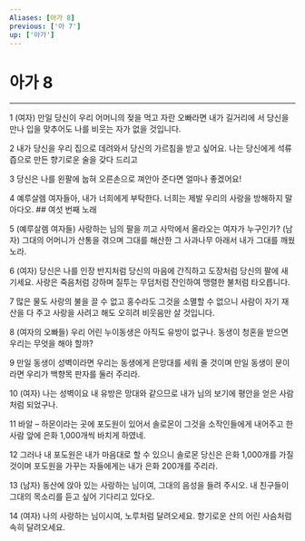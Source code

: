 ```yaml
---
Aliases: [아가 8]
previous: ['아 7']
up: ['아가']
---
```

# 아가 8

***


1 (여자) 만일 당신이 우리 어머니의 젖을 먹고 자란 오빠라면 내가 길거리에 서 당신을 만나 입을 맞추어도 나를 비웃는 자가 없을 것입니다. 

2 내가 당신을 우리 집으로 데려와서 당신의 가르침을 받고 싶어요. 나는 당신에게 석류즙으로 만든 향기로운 술을 갖다 드리고 

3 당신은 나를 왼팔에 눕혀 오른손으로 껴안아 준다면 얼마나 좋겠어요! 

4 예루살렘 여자들아, 내가 너희에게 부탁한다. 너희는 제발 우리의 사랑을 방해하지 말아다오. ## 여섯 번째 노래 

5 (예루살렘 여자들) 사랑하는 님의 팔을 끼고 사막에서 올라오는 여자가 누구인가? (남자) 그대의 어머니가 산통을 겪으며 그대를 해산한 그 사과나무 아래서 내가 그대를 깨웠노라. 

6 (여자) 당신은 나를 인장 반지처럼 당신의 마음에 간직하고 도장처럼 당신의 팔에 새기세요. 사랑은 죽음처럼 강하며 질투는 무덤처럼 잔인하여 맹렬한 불처럼 타오릅니다. 

7 많은 물도 사랑의 불을 끌 수 없고 홍수라도 그것을 소멸할 수 없으니 사람이 자기 재산을 다 주고 사랑을 사려고 해도 오히려 비웃음만 살 것입니다. 

8 (여자의 오빠들) 우리 어린 누이동생은 아직도 유방이 없구나. 동생이 청혼을 받으면 우리는 무엇을 해야 할까? 

9 만일 동생이 성벽이라면 우리는 동생에게 은망대를 세워 줄 것이며 만일 동생이 문이라면 우리가 백향목 판자를 둘러 주리라. 

10 (여자) 나는 성벽이요 내 유방은 망대와 같으므로 내가 님의 보기에 평안을 얻은 사람처럼 되었구나. 

11 바알 – 하몬이라는 곳에 포도원이 있어서 솔로몬이 그것을 소작인들에게 내어주고 한 사람 앞에 은화 1,000개씩 바치게 하였네. 

12 그러나 내 포도원은 내가 마음대로 할 수 있으니 솔로몬 당신은 은화 1,000개를 가질 것이며 포도원을 가꾸는 자들에게는 내가 은화 200개를 주리라. 

13 (남자) 동산에 앉아 있는 사랑하는 님이여, 그대의 음성을 들려 주시오. 내 친구들이 그대의 목소리를 듣고 싶어 기다리고 있다오. 

14 (여자) 나의 사랑하는 님이시여, 노루처럼 달려오세요. 향기로운 산의 어린 사슴처럼 속히 달려오세요.
